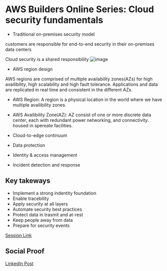 <!-- This is a template you can use for quick progress days. It removes a lot of the steps we encourage you to share in the longer template 000-DAY-ARTICLE-LONG-TEMPLATE.MD-->

# AWS Builders Online Series: Cloud security fundamentals

- Traditional on-premises security model

customers are responsible for end-to-end security in their on-premises data centers

Cloud security is a shared responsibility
![image](https://user-images.githubusercontent.com/26384517/178904833-b89c0c21-15bf-4c5f-a365-2078d1b8b9ae.png)

- AWS region design

AWS regions are comprised of multiple availability zones(AZs) for high availibility, high scalability and high fault tolerance. Applications and data are replicated in real time and consistent in the different AZs.

* AWS Region: A region is a physical location in the world where we have multiple availibility zones.

* AWS Availibility Zone(AZ): AZ consist of one or more discrete data center, each with redundant power networking, and connectivity. housed in spereate facilities.

- Cloud-to-edge continuum

- Data protection

- Identity & access management

- Incident detection and response

## Key takeways

- Implement a strong indentity foundation
- Enable tracebility
- Apply security at all layers
- Automate security best practices
- Protect data in trasmit and at-rest
- Keep people away from data
- Prepare for security events

[Session Link](https://builders-apj.virtual.awsevents.com/media/Cloud%20security%20fundamentals%3A%20What%20every%20builder%20needs%20to%20know/1_enscy2lt/259846352)

## Social Proof

[LinkedIn Post](https://www.linkedin.com/posts/rahul-patel-08805313a_github-patelrahul4884100dayscloudchallenge-activity-6953386628044247040-eyNe?utm_source=linkedin_share&utm_medium=member_desktop_web)

